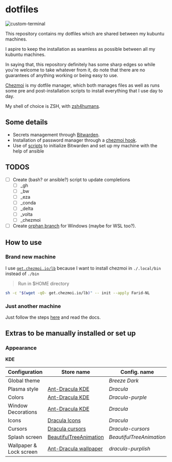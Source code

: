 # dotfiles

![custom-terminal](https://gist.githubusercontent.com/Farid-NL/522ee6558294dd4ca3040242bb3c19c4/raw/a2671e3e540d65d51e8a51edc8b7d8a22f09aeec/terminal.png)

This repository contains my dotfiles which are shared between my kubuntu machines.

I aspire to keep the installation as seamless as possible between all my kubuntu machines.

In saying that, this repository definitely has some sharp edges so while you're welcome to take whatever from it, do note that there are no guarantees of anything working or being easy to use.

[Chezmoi](https://www.chezmoi.io/) is my dotfile manager, which both manages files as well as runs some pre and post-installation scripts to install everything that I use day to day.

My shell of choice is ZSH, with [zsh4humans](https://github.com/romkatv/zsh4humans).

## Some details

- Secrets management through [Bitwarden](https://www.chezmoi.io/user-guide/password-managers/).
- Installation of password manager through a [chezmoi hook](https://www.chezmoi.io/user-guide/advanced/install-your-password-manager-on-init/).
- Use of [scripts](https://www.chezmoi.io/user-guide/use-scripts-to-perform-actions/#clear-the-state-of-all-run_onchange_-and-run_once_-scripts) to initialize Bitwarden and set up my machine with the help of ansible

## TODOS

- [ ] Create (bash? or ansible?) script to update completions
  - [ ] _gh
  - [ ] _bw
  - [ ] _eza
  - [ ] _conda
  - [ ] _delta
  - [ ] _volta
  - [ ] _chezmoi
- [ ] Create [orphan branch](https://github.com/twpayne/chezmoi/discussions/1508) for Windows (maybe for WSL too?).

## How to use

### Brand new machine

I use [`get.chezmoi.io/lb`](https://www.chezmoi.io/install/#one-line-binary-install) because I want to install chezmoi in `./.local/bin` instead of `./bin`

> Run in $HOME directory

```sh
sh -c "$(wget -qO- get.chezmoi.io/lb)" -- init --apply Farid-NL
```

### Just another machine

Just follow the steps [here](https://www.chezmoi.io/user-guide/setup/) and read the docs.

## Extras to be manually installed or set up

### Appearance

**KDE**

| Configuration           | Store name                                                | Config. name             |
|-------------------------|-----------------------------------------------------------|--------------------------|
| Global theme            |                                                           | _Breeze Dark_            |
| Plasma style            | [Ant-Dracula KDE](https://store.kde.org/p/1370687)        | _Dracula_                |
| Colors                  | [Ant-Dracula KDE](https://store.kde.org/p/1370679)        | _Dracula-purple_         |
| Window Decorations      | [Ant-Dracula KDE](https://store.kde.org/p/1370682)        | _Dracula_                |
| Icons                   | [Dracula Icons](https://store.kde.org/p/1541561)          | _Dracula_                |
| Cursors                 | [Dracula cursors](https://store.kde.org/p/1669262)        | _Dracula-cursors_        |
| Splash screen           | [BeautifulTreeAnimation](https://store.kde.org/p/1433200) | _BeautifulTreeAnimation_ |
| Wallpaper & Lock screen | [Ant-Dracula wallpaper](https://store.kde.org/p/1378234)  | _dracula-purplish_       |
